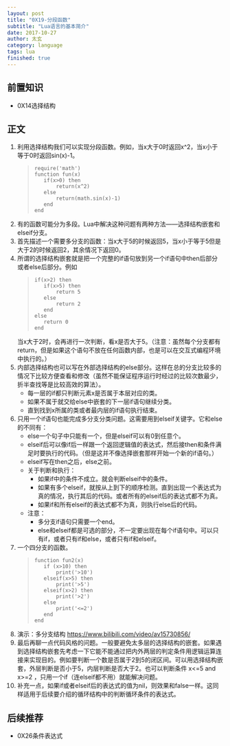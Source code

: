 ```yaml
---
layout: post
title: "0X19-分段函数"
subtitle: "Lua语言的基本简介"
date: 2017-10-27
author: 太玄
category: language
tags: lua
finished: true
---
```


## 前置知识
* 0X14选择结构

## 正文
1. 利用选择结构我们可以实现分段函数。例如，当x大于0时返回x^2，当x小于等于0时返回sin(x)-1。
    >```
    >require('math')
    >function fun(x)
    >    if(x>0) then
    >        return(x^2)
    >    else
    >        return(math.sin(x)-1)
    >    end
    >end
    >```
2. 有的函数可能分为多段。Lua中解决这种问题有两种方法——选择结构嵌套和elseif分支。
3. 首先描述一个需要多分支的函数：当x大于5的时候返回5，当x小于等于5但是大于2的时候返回2，其余情况下返回0。
4. 所谓的选择结构嵌套就是把一个完整的if语句放到另一个if语句中then后部分或者else后部分。例如
    >```
    >if(x>2) then
    >    if(x>5) then
    >        return 5
    >    else
    >        return 2
    >    end
    >else
    >    return 0
    >end
    >```
    当x大于2时，会再进行一次判断，看x是否大于5。（注意：虽然每个分支都有return，但是如果这个语句不放在任何函数内部，也是可以在交互式编程环境中执行的。）
5. 内部选择结构也可以写在外部选择结构的else部分。这样在总的分支比较多的情况下比较方便查看和修改（虽然不能保证程序运行时经过的比较次数最少，折半查找等是比较高效的算法）。
    * 每一层的if都只判断元素x是否属于本层对应的类。
    * 如果不属于就交给else中嵌套的下一层if语句继续分类。
    * 直到找到x所属的类或者最内层的if语句执行结束。
6. 只用一个if语句也能完成多分支分类问题。这需要用到elseif关键字。它和else的不同有：
    * else一个句子中只能有一个，但是elseif可以有0到任意个。
    * elseif后可以像if后一样跟一个返回逻辑值的表达式，然后接then和条件满足时要执行的代码。（但是这并不像选择嵌套那样开始一个新的if语句。）
    * elseif写在then之后，else之前。
    * 关于判断和执行：
        + 如果if中的条件不成立。就会判断elseif中的条件。
        + 如果有多个elseif，就按从上到下的顺序检测。直到出现一个表达式为真的情况，执行其后的代码。或者所有的elseif后的表达式都不为真。
        + 如果if和所有elseif的表达式都不为真，则执行else后的代码。
    * 注意：
        + 多分支if语句只需要一个end。
        + else和elseif都是可选的部分，不一定要出现在每个if语句中。可以只有if，或者只有if和else，或者只有if和elseif。
7. 一个四分支的函数。
    >```
    >function fun2(x)
    >    if (x>10) then
    >        print('>10')
    >    elseif(x>5) then
    >        print('>5')
    >    elseif(x>2) then
    >        print('>2')
    >    else
    >        print('<=2')
    >    end
    >end
    >```
8. 演示：多分支结构 <https://www.bilibili.com/video/av15730856/>
9. 最后再聊一点代码风格的问题。一般要避免太多层的选择结构的嵌套。如果遇到选择结构嵌套先考虑一下它能不能通过把内外两层的判定条件用逻辑运算连接来实现目的。例如要判断一个数是否属于2到5的闭区间。可以用选择结构嵌套，外层判断是否小于5，内层判断是否大于2。也可以判断条件 x<=5 and x>=2 ，只用一个if（连elseif都不用）就能解决问题。
10. 补充一点，如果if或者elseif后的表达式的值为nil，则效果和false一样。这同样适用于后续要介绍的循环结构中的判断循环条件的表达式。

## 后续推荐
* 0X26条件表达式
